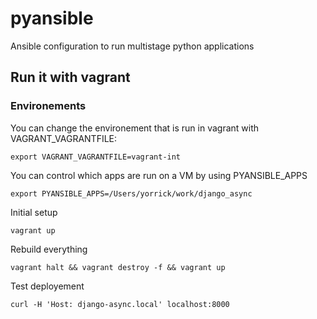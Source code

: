 pyansible
=========

Ansible configuration to run multistage python applications


## Run it with vagrant


### Environements

You can change the environement that is run in vagrant with VAGRANT_VAGRANTFILE:
```
export VAGRANT_VAGRANTFILE=vagrant-int
```

You can control which apps are run on a VM by using PYANSIBLE_APPS
```
export PYANSIBLE_APPS=/Users/yorrick/work/django_async
```


Initial setup
```
vagrant up
```

Rebuild everything

```
vagrant halt && vagrant destroy -f && vagrant up
```


Test deployement
```
curl -H 'Host: django-async.local' localhost:8000
```
